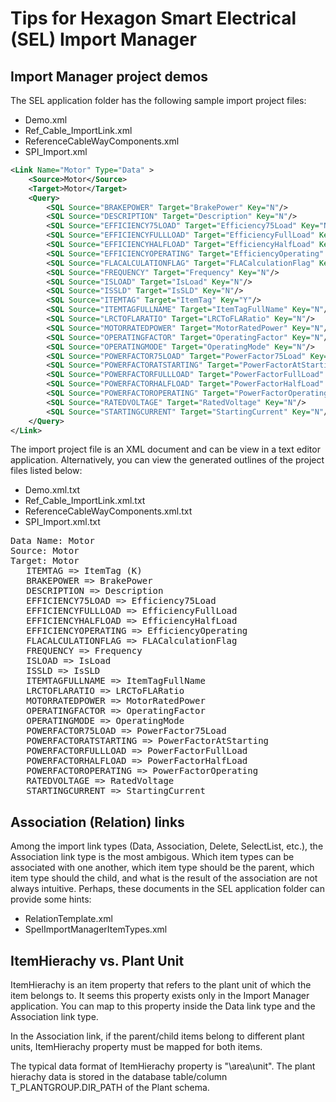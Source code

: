 # Tips for Hexagon Smart Electrical (SEL) Import Manager

## Import Manager project demos

The SEL application folder has the following sample import project files:

- Demo.xml
- Ref_Cable_ImportLink.xml
- ReferenceCableWayComponents.xml
- SPI_Import.xml

```xml
<Link Name="Motor" Type="Data" >
    <Source>Motor</Source>
    <Target>Motor</Target>
    <Query>
        <SQL Source="BRAKEPOWER" Target="BrakePower" Key="N"/>
        <SQL Source="DESCRIPTION" Target="Description" Key="N"/>
        <SQL Source="EFFICIENCY75LOAD" Target="Efficiency75Load" Key="N"/>
        <SQL Source="EFFICIENCYFULLLOAD" Target="EfficiencyFullLoad" Key="N"/>
        <SQL Source="EFFICIENCYHALFLOAD" Target="EfficiencyHalfLoad" Key="N"/>
        <SQL Source="EFFICIENCYOPERATING" Target="EfficiencyOperating" Key="N"/>
        <SQL Source="FLACALCULATIONFLAG" Target="FLACalculationFlag" Key="N"/>
        <SQL Source="FREQUENCY" Target="Frequency" Key="N"/>
        <SQL Source="ISLOAD" Target="IsLoad" Key="N"/>
        <SQL Source="ISSLD" Target="IsSLD" Key="N"/>
        <SQL Source="ITEMTAG" Target="ItemTag" Key="Y"/>
        <SQL Source="ITEMTAGFULLNAME" Target="ItemTagFullName" Key="N"/>
        <SQL Source="LRCTOFLARATIO" Target="LRCToFLARatio" Key="N"/>
        <SQL Source="MOTORRATEDPOWER" Target="MotorRatedPower" Key="N"/>
        <SQL Source="OPERATINGFACTOR" Target="OperatingFactor" Key="N"/>
        <SQL Source="OPERATINGMODE" Target="OperatingMode" Key="N"/>
        <SQL Source="POWERFACTOR75LOAD" Target="PowerFactor75Load" Key="N"/>
        <SQL Source="POWERFACTORATSTARTING" Target="PowerFactorAtStarting" Key="N"/>
        <SQL Source="POWERFACTORFULLLOAD" Target="PowerFactorFullLoad" Key="N"/>
        <SQL Source="POWERFACTORHALFLOAD" Target="PowerFactorHalfLoad" Key="N"/>
        <SQL Source="POWERFACTOROPERATING" Target="PowerFactorOperating" Key="N"/>
        <SQL Source="RATEDVOLTAGE" Target="RatedVoltage" Key="N"/>
        <SQL Source="STARTINGCURRENT" Target="StartingCurrent" Key="N"/>
    </Query>
</Link>
```

The import project file is an XML document and can be view in a text editor application. Alternatively, you can view the generated outlines of the project files listed below:

- Demo.xml.txt
- Ref_Cable_ImportLink.xml.txt
- ReferenceCableWayComponents.xml.txt
- SPI_Import.xml.txt

<pre>
Data Name: Motor
Source: Motor
Target: Motor
   ITEMTAG => ItemTag (K)
   BRAKEPOWER => BrakePower
   DESCRIPTION => Description
   EFFICIENCY75LOAD => Efficiency75Load
   EFFICIENCYFULLLOAD => EfficiencyFullLoad
   EFFICIENCYHALFLOAD => EfficiencyHalfLoad
   EFFICIENCYOPERATING => EfficiencyOperating
   FLACALCULATIONFLAG => FLACalculationFlag
   FREQUENCY => Frequency
   ISLOAD => IsLoad
   ISSLD => IsSLD
   ITEMTAGFULLNAME => ItemTagFullName
   LRCTOFLARATIO => LRCToFLARatio
   MOTORRATEDPOWER => MotorRatedPower
   OPERATINGFACTOR => OperatingFactor
   OPERATINGMODE => OperatingMode
   POWERFACTOR75LOAD => PowerFactor75Load
   POWERFACTORATSTARTING => PowerFactorAtStarting
   POWERFACTORFULLLOAD => PowerFactorFullLoad
   POWERFACTORHALFLOAD => PowerFactorHalfLoad
   POWERFACTOROPERATING => PowerFactorOperating
   RATEDVOLTAGE => RatedVoltage
   STARTINGCURRENT => StartingCurrent
</pre>

## Association (Relation) links

Among the import link types (Data, Association, Delete, SelectList, etc.), the Association link type is the most ambigous. Which item types can be associated with one another, which item type should be the parent, which item type should the child, and what is the result of the association are not always intuitive. Perhaps, these documents in the SEL application folder can provide some hints:

- RelationTemplate.xml
- SpelImportManagerItemTypes.xml

## ItemHierachy vs. Plant Unit

ItemHierachy is an item property that refers to the plant unit of which the item belongs to. It seems this property exists only in the Import Manager application. You can map to this property inside the Data link type and the Association link type. 

In the Association link, if the parent/child items belong to different plant units, ItemHierachy property must be mapped for both items.

The typical data format of ItemHierachy property is "\area\unit". The plant hierachy data is stored in the database table/column T_PLANTGROUP.DIR_PATH of the Plant schema.
